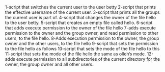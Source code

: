 1-script that switches the current user to the user betty
2-script that prints the effective username of the current user.
3-script that prints all the groups the current user is part of.
4-script that changes the owner of the file hello to the user betty.
5-script that creates an empty file called hello.
6-script that adds execute permission to the owner of the file hello
7-adds execute permission to the owner and the group owner, and read permission to other users, to the file hello.
8-Adds execution permission to the owner, the group owner and the other users, to the file hello
9-script that sets the permission to the file hello as follows
10-script that sets the mode of the file hello to this
11-script that sets the mode of the file hello the same as olleh’s mode.
12-adds execute permission to all subdirectories of the current directory
for the owner, the group owner and all other users.
